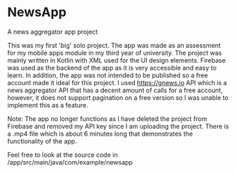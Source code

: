 # NewsApp
 A news aggregator app project

This was my first 'big' solo project. The app was made as an assessment for my mobile apps module in my third year of university. The project was mainly written in Kotlin with XML used for the UI design elements.
Firebase was used as the backend of the app as it is very accessible and easy to learn. In addition, the app was not intended to be published so a free account made it ideal for this project.
I used https://gnews.io API which is a news aggregator API that has a decent amount of calls for a free account, however, it does not support pagination on a free version so I was unable to implement this as a feature.

Note: The app no longer functions as I have deleted the project from Firebase and removed my API key since I am uploading the project. There is a .mp4 file which is about 6 minutes long that demonstrates the functionality of the app. 

Feel free to look at the source code in /app/src/main/java/com/example/newsapp
